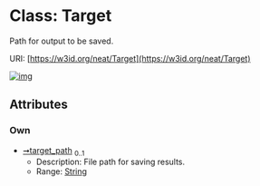 
# Class: Target


Path for output to be saved.

URI: [https://w3id.org/neat/Target](https://w3id.org/neat/Target)


[![img](https://yuml.me/diagram/nofunky;dir:TB/class/[Target&#124;target_path:string%20%3F])](https://yuml.me/diagram/nofunky;dir:TB/class/[Target&#124;target_path:string%20%3F])

## Attributes


### Own

 * [➞target_path](target__target_path.md)  <sub>0..1</sub>
     * Description: File path for saving results.
     * Range: [String](types/String.md)
